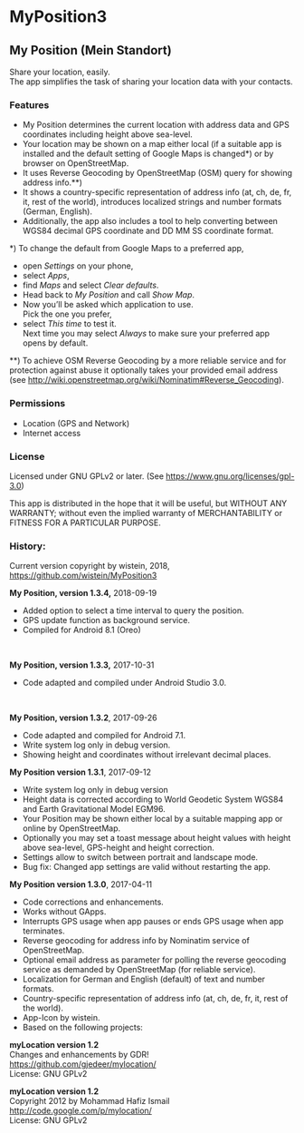 # MyPosition3
 
## My Position (Mein Standort)
 
Share your location, easily.  
The app simplifies the task of sharing your location data with your contacts.
### Features
- My Position determines the current location with address data and GPS coordinates including height above sea-level. 
- Your location may be shown on a map either local (if a suitable app is installed and the default setting of Google Maps is changed*) or by browser on OpenStreetMap.
- It uses Reverse Geocoding by OpenStreetMap (OSM) query for showing address info.**)
- It shows a country-specific representation of address info (at, ch, de, fr, it, rest of the world), introduces localized strings and number formats (German, English).
- Additionally, the app also includes a tool to help converting between WGS84 decimal GPS coordinate and DD MM SS coordinate format.

*) To change the default from Google Maps to a preferred app,
- open <i>Settings</i> on your phone, 
- select <I>Apps</I>, 
- find <i>Maps</i> and select <i>Clear defaults</i>. 
- Head back to <i>My Position</I> and call <I>Show Map</I>. 
- Now you’ll be asked which application to use.  
Pick the one you prefer,
- select <i>This time</I> to test it.  
Next time you may select <i>Always</I> to make sure your preferred app opens by default.

**) To achieve OSM Reverse Geocoding by a more reliable service and for protection against abuse it optionally takes your provided email address  
(see http://wiki.openstreetmap.org/wiki/Nominatim#Reverse_Geocoding).

 
### Permissions
- Location (GPS and Network)
- Internet access

### License
Licensed under GNU GPLv2 or later. (See https://www.gnu.org/licenses/gpl-3.0)
 
This app is distributed in the hope that it will be useful, but WITHOUT ANY WARRANTY; without even the implied warranty of MERCHANTABILITY or FITNESS FOR A PARTICULAR PURPOSE.

### History:

Current version copyright by wistein, 2018,<br>
https://github.com/wistein/MyPosition3<BR>

<B>My Position, version 1.3.4,</B> 2018-09-19<br>
 - Added option to select a time interval to query the position.<br>
 - GPS update function as background service.
 - Compiled for Android 8.1 (Oreo)
<br>

<B>My Position, version 1.3.3,</B> 2017-10-31<br>
 - Code adapted and compiled under Android Studio 3.0.
<br>

<B>My Position, version 1.3.2</B>, 2017-09-26<br>

  - Code adapted and compiled for Android 7.1.
  - Write system log only in debug version.
  - Showing height and coordinates without irrelevant decimal places.

<B>My Position version 1.3.1</B>, 2017-09-12<br> 

  - Write system log only in debug version
  - Height data is corrected according to World Geodetic System WGS84 and Earth Gravitational Model EGM96.
  - Your Position may be shown either local by a suitable mapping app or online by OpenStreetMap.
  - Optionally you may set a toast message about height values with height above sea-level, GPS-height and height correction.
  - Settings allow to switch between portrait and landscape mode. 
  - Bug fix: Changed app settings are valid without restarting the app.
 
<B>My Position version 1.3.0</B>, 2017-04-11<br> 

  - Code corrections and enhancements.
  - Works without GApps.
  - Interrupts GPS usage when app pauses or ends GPS usage when app terminates.
  - Reverse geocoding for address info by Nominatim service of OpenStreetMap.
  - Optional email address as parameter for polling the reverse geocoding service as demanded by OpenStreetMap (for reliable service).
  - Localization for German and English (default) of text and number formats.
  - Country-specific representation of address info (at, ch, de, fr, it, rest of the world).
  - App-Icon by wistein.
  - Based on the following projects:
  
<B>myLocation version 1.2</B> <BR>
Changes and enhancements by GDR!<br>
https://github.com/gjedeer/mylocation/<br>
License: GNU GPLv2

<B>myLocation version 1.2</B><br>
Copyright 2012 by Mohammad Hafiz Ismail<br>
http://code.google.com/p/mylocation/<br>
License: GNU GPLv2
 

